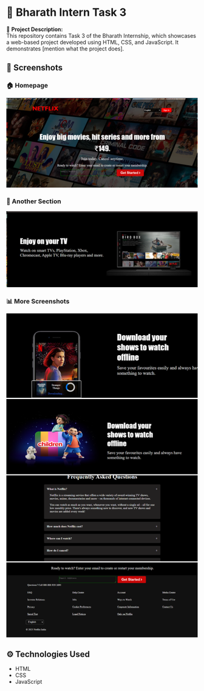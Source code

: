 # 🌟 Bharath Intern Task 3

🚀 **Project Description:**  
This repository contains Task 3 of the Bharath Internship, which showcases a web-based project developed using HTML, CSS, and JavaScript. It demonstrates [mention what the project does].

## 📸 Screenshots  

### 🏠 Homepage  
![Homepage](assets/homepage.png)

### 🔹 Another Section  
![Another Screenshot](assets/sc1.png)

### 📊 More Screenshots  
![Screenshot 3](assets/sc2.png)  
![Screenshot 4](assets/sc3.png)  
![Screenshot 5](assets/sc4.png)  
![Screenshot 6](assets/footer.png)  

## ⚙️ Technologies Used  
- HTML  
- CSS  
- JavaScript  


